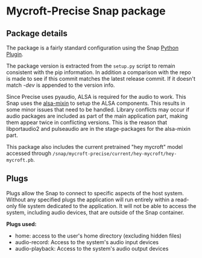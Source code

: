 # Mycroft-Precise Snap package

## Package details
The package is a fairly standard configuration using the Snap [Python Plugin](https://snapcraft.io/docs/python-plugin).

The package version is extracted from the `setup.py` script to remain consistent with the pip information. In addition a comparison with the repo is made to see if this commit matches the latest release commit. If it doesn't match _-dev_ is appended to the version info.

Since Precise uses pyaudio, ALSA is required for the audio to work. This Snap uses the [alsa-mixin](https://snapcraft-alsa.readthedocs.io/en/latest/snapcraft_usage.html) to setup the ALSA components. This results in some minor issues that need to be handled. Library conflicts may occur if audio packages are included as part of the main application part, making them appear twice in conflicting versions. This is the reason that libportaudio2 and pulseaudio are in the stage-packages for the alsa-mixin part.

This package also includes the current pretrained "hey mycroft" model accessed through `/snap/mycroft-precise/current/hey-mycroft/hey-mycroft.pb`.

## Plugs
Plugs allow the Snap to connect to specific aspects of the host system. Without any specified plugs the application will run entirely within a read-only file system dedicated to the application. It will not be able to access the system, including audio devices, that are outside of the Snap container.

**Plugs used:**
- home: access to the user's home directory (excluding hidden files)
- audio-record: Access to the system's audio input devices
- audio-playback: Access to the system's audio output devices
